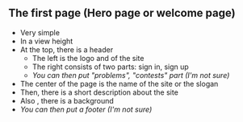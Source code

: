 ## The first page (Hero page or welcome page)

- Very simple
- In a view height
- At the top, there is a header
  - The left is the logo and of the site
  - The right consists of two parts: sign in, sign up
  - _You can then put "problems", "contests" part (I'm not sure)_
- The center of the page is the name of the site or the slogan
- Then, there is a short description about the site
- Also , there is a background
- _You can then put a footer (I'm not sure)_
